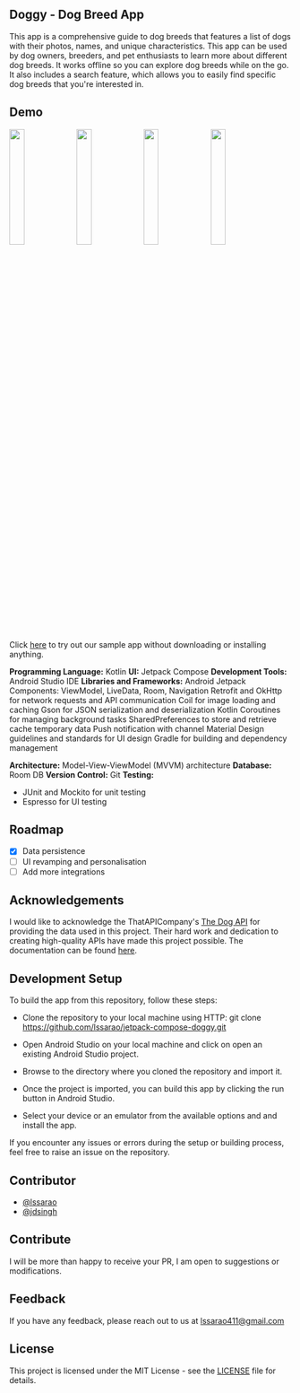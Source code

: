## Doggy - Dog Breed App
This app is a comprehensive guide to dog breeds that features a list of dogs with their photos, names, and unique characteristics. This app can be used by dog owners, breeders, and pet enthusiasts to learn more about different dog breeds. It works offline so you can explore dog breeds while on the go. It also includes a search feature, which allows you to easily find specific dog breeds that you're interested in.

## Demo
<img src="https://user-images.githubusercontent.com/65452331/221377022-13291443-f4ca-43d0-9d62-58d1599a62b9.png" width="23%"></img> <img src="https://user-images.githubusercontent.com/65452331/221377027-48769718-65cc-4d06-9a6c-ecc427c6ca87.png" width="23%"></img> <img src="https://user-images.githubusercontent.com/65452331/221377031-0242057a-5091-42a9-ab21-2dcfb570969b.png" width="23%"></img> <img src="https://user-images.githubusercontent.com/65452331/221377032-89d0b4f3-4926-459d-b7aa-80ccaa4e73d1.png" width="23%"></img> 

Click [here](https://appetize.io/app/6hv2hkiojrxgbj3dc32zdpchli) to try out our sample app without downloading or installing anything.

**Programming Language:** Kotlin
**UI:** Jetpack Compose
**Development Tools:** Android Studio IDE
**Libraries and Frameworks:**
Android Jetpack Components: ViewModel, LiveData, Room, Navigation
Retrofit and OkHttp for network requests and API communication
Coil for image loading and caching
Gson for JSON serialization and deserialization
Kotlin Coroutines for managing background tasks
SharedPreferences to store and retrieve cache temporary data
Push notification with channel
Material Design guidelines and standards for UI design
Gradle for building and dependency management

**Architecture:** Model-View-ViewModel (MVVM) architecture
**Database:** Room DB
**Version Control:** Git
**Testing:** 

 - JUnit and Mockito for unit testing
 - Espresso for UI testing

## Roadmap

- [x] Data persistence
- [ ] UI revamping and personalisation
- [ ] Add more integrations

## Acknowledgements

I would like to acknowledge the ThatAPICompany's [The Dog API](https://thedogapi.com/ "The Dog API") for providing the data used in this project. Their hard work and dedication to creating high-quality APIs have made this project possible. The documentation can be found [here](https://documenter.getpostman.com/view/5578104/2s935hRnak "here").

## Development Setup

To build the app from this repository, follow these steps:

- Clone the repository to your local machine using HTTP: git clone https://github.com/lssarao/jetpack-compose-doggy.git

- Open Android Studio on your local machine and click on open an existing Android Studio project.

- Browse to the directory where you cloned the repository and import it.

- Once the project is imported, you can build this app by clicking the run button in Android Studio.

- Select your device or an emulator from the available options and and install the app.

If you encounter any issues or errors during the setup or building process, feel free to raise an issue on the repository.

## Contributor

- [@lssarao](https://github.com/lssarao)
- [@jdsingh](https://github.com/jdsingh)

## Contribute

I will be more than happy to receive your PR, I am open to suggestions or modifications.

## Feedback
If you have any feedback, please reach out to us at lssarao411@gmail.com

## License

This project is licensed under the MIT License - see the [LICENSE](https://github.com/lssarao/jetpack-compose-doggy/blob/master/LICENSE) file for details.
